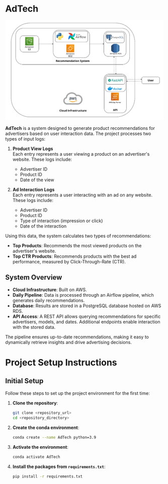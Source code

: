 # AdTech

![AdTech Image](images/ad-tech.jpg)


**AdTech** is a system designed to generate product recommendations for advertisers based on user interaction data. The project processes two types of input logs:

1. **Product View Logs**  
   Each entry represents a user viewing a product on an advertiser's website. These logs include:
   - Advertiser ID  
   - Product ID  
   - Date of the view  

2. **Ad Interaction Logs**  
   Each entry represents a user interacting with an ad on any website. These logs include:
   - Advertiser ID  
   - Product ID  
   - Type of interaction (impression or click)  
   - Date of the interaction  

Using this data, the system calculates two types of recommendations:  

- **Top Products**: Recommends the most viewed products on the advertiser's website.  
- **Top CTR Products**: Recommends products with the best ad performance, measured by Click-Through-Rate (CTR).  

## System Overview

- **Cloud Infrastructure**: Built on AWS.  
- **Daily Pipeline**: Data is processed through an Airflow pipeline, which generates daily recommendations.  
- **Database**: Results are stored in a PostgreSQL database hosted on AWS RDS.  
- **API Access**: A REST API allows querying recommendations for specific advertisers, models, and dates. Additional endpoints enable interaction with the stored data.  

The pipeline ensures up-to-date recommendations, making it easy to dynamically retrieve insights and drive advertising decisions.

# Project Setup Instructions

## Initial Setup

Follow these steps to set up the project environment for the first time:

1. **Clone the repository**:

    ```sh
    git clone <repository_url>
    cd <repository_directory>
    ```

2. **Create the conda environment**:

    ```sh
    conda create --name AdTech python=3.9
    ```

3. **Activate the environment**:

    ```sh
    conda activate AdTech
    ```

4. **Install the packages from `requirements.txt`**:

    ```sh
    pip install -r requirements.txt
    ```
